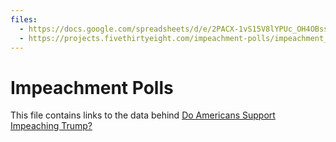 ```yaml
---
files:
  - https://docs.google.com/spreadsheets/d/e/2PACX-1vS15V8lYPUc_OH4OBss6d8NPGRnCH1lAlBBY4FYWcK6cm6iVM8dXE_4KMFOUybRe-cVvDg7ap46FPig/pub?gid=39569490&single=true&output=csv&/impeachment-polls.csv
  - https://projects.fivethirtyeight.com/impeachment-polls/impeachment_topline.csv
---
```


# Impeachment Polls

This file contains links to the data behind [Do Americans Support Impeaching Trump?](https://fivethirtyeight.com/features/do-americans-support-impeaching-president-trump/)
